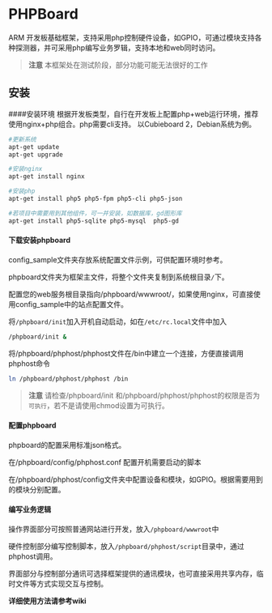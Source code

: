 # PHPBoard
ARM 开发板基础框架，支持采用php控制硬件设备，如GPIO，可通过模块支持各种探测器，并可采用php编写业务罗辑，支持本地和web同时访问。

>**注意** 本框架处在测试阶段，部分功能可能无法很好的工作

## 安装

####安装环境
根据开发板类型，自行在开发板上配置php+web运行环境，推荐使用nginx+php组合。php需要cli支持。
以Cubieboard 2，Debian系统为例。

```bash
#更新系统
apt-get update
apt-get upgrade

#安装nginx
apt-get install nginx

#安装php
apt-get install php5 php5-fpm php5-cli php5-json

#若项目中需要用到其他组件，可一并安装，如数据库，gd图形库
apt-get install php5-sqlite php5-mysql  php5-gd

```

#### 下载安装phpboard

config_sample文件夹存放系统配置文件示例，可供配置环境时参考。

phpboard文件夹为框架主文件，将整个文件夹复制到系统根目录` / `下。

配置您的web服务根目录指向/phpboard/wwwroot/，如果使用nginx，可直接使用config_sample中的站点配置文件。

将`/phpboard/init`加入开机自动启动，如在`/etc/rc.local`文件中加入

```bash
/phpboard/init &
```

将/phpboard/phphost/phphost文件在/bin中建立一个连接，方便直接调用phphost命令

```bash
ln /phpboard/phphost/phphost /bin
```
>**注意** 请检查/phpboard/init 和/phpboard/phphost/phphost的权限是否为`可执行`，若不是请使用chmod设置为可执行。

#### 配置phpboard

phpboard的配置采用标准json格式。

在/phpboard/config/phphost.conf 配置开机需要启动的脚本

在/phpboard/phphost/config文件夹中配置设备和模块，如GPIO。根据需要用到的模块分别配置。

#### 编写业务逻辑

操作界面部分可按照普通网站进行开发，放入`/phpboard/wwwroot`中

硬件控制部分编写控制脚本，放入`/phpboard/phphost/script`目录中，通过phphost调用。

界面部分与控制部分通讯可选择框架提供的通讯模块，也可直接采用共享内存，临时文件等方式实现交互与控制。

**详细使用方法请参考wiki**
